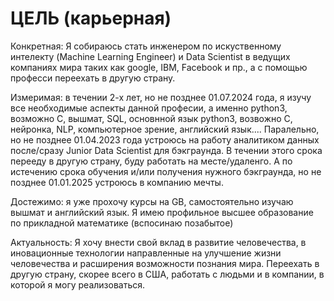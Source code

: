 # ЦЕЛЬ (карьерная)

Конкретная: Я собираюсь стать инженером по искуственному интелекту (Machine Learning Engineer) и Data Scientist в ведущих компаниях мира таких как google, IBM, Facebook и пр., а с помощью професси переехать в другую страну.

Измеримая: в течении 2-х лет, но не позднее 01.07.2024 года, я изучу все необходимые аспекты данной професии, а именно python3, возможно C, вышмат, SQL, основнной язык python3, возвожно C, нейронка, NLP, компьютерное зрение, английский язык.... Паралельно, но не позднее 01.04.2023 года устроюсь на работу аналитиком данных после/сразу Junior Data Scientist для бэкграунда. В течении этого срока перееду в другую страну, буду работать на месте/удаленго. А по истечению срока обучения и/или получения нужного бэкграунда, но не позднее 01.01.2025 устроюсь в компанию мечты.

Достежимо: я уже прохочу курсы на GB, самостоятельно изучаю вышмат и английский язык. Я имею профильное высшее образование по прикладной математике (вспосинаю позабытое)

Актуальность: Я хочу внести свой вклад в развитие человечества, в иновационные технологии направленные на улучшение жизни человечества и расширения возможности познания мира. Переехать в другую страну, скорее всего в США, работать с людьми и в компании, в которой я могу реализоваться.
